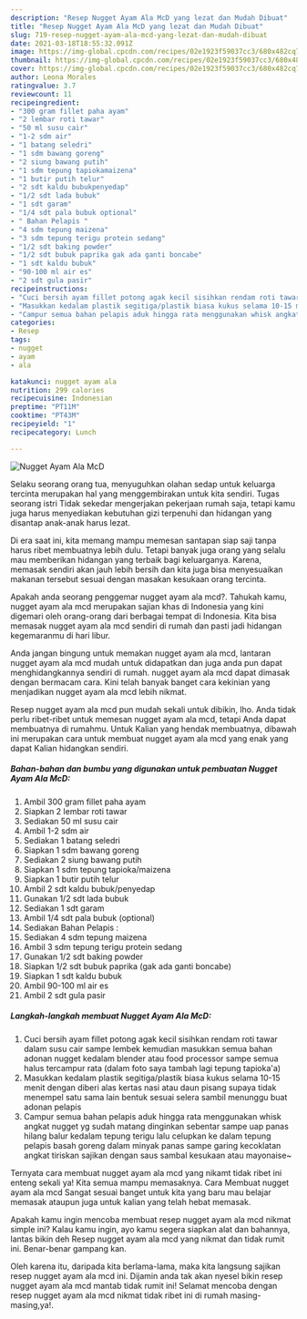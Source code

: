 ```yaml
---
description: "Resep Nugget Ayam Ala McD yang lezat dan Mudah Dibuat"
title: "Resep Nugget Ayam Ala McD yang lezat dan Mudah Dibuat"
slug: 719-resep-nugget-ayam-ala-mcd-yang-lezat-dan-mudah-dibuat
date: 2021-03-18T18:55:32.091Z
image: https://img-global.cpcdn.com/recipes/02e1923f59037cc3/680x482cq70/nugget-ayam-ala-mcd-foto-resep-utama.jpg
thumbnail: https://img-global.cpcdn.com/recipes/02e1923f59037cc3/680x482cq70/nugget-ayam-ala-mcd-foto-resep-utama.jpg
cover: https://img-global.cpcdn.com/recipes/02e1923f59037cc3/680x482cq70/nugget-ayam-ala-mcd-foto-resep-utama.jpg
author: Leona Morales
ratingvalue: 3.7
reviewcount: 11
recipeingredient:
- "300 gram fillet paha ayam"
- "2 lembar roti tawar"
- "50 ml susu cair"
- "1-2 sdm air"
- "1 batang seledri"
- "1 sdm bawang goreng"
- "2 siung bawang putih"
- "1 sdm tepung tapiokamaizena"
- "1 butir putih telur"
- "2 sdt kaldu bubukpenyedap"
- "1/2 sdt lada bubuk"
- "1 sdt garam"
- "1/4 sdt pala bubuk optional"
- " Bahan Pelapis "
- "4 sdm tepung maizena"
- "3 sdm tepung terigu protein sedang"
- "1/2 sdt baking powder"
- "1/2 sdt bubuk paprika gak ada ganti boncabe"
- "1 sdt kaldu bubuk"
- "90-100 ml air es"
- "2 sdt gula pasir"
recipeinstructions:
- "Cuci bersih ayam fillet potong agak kecil sisihkan rendam roti tawar dalam susu cair sampe lembek kemudian masukkan semua bahan adonan nugget kedalam blender atau food processor sampe semua halus tercampur rata (dalam foto saya tambah lagi tepung tapioka&#39;a)"
- "Masukkan kedalam plastik segitiga/plastik biasa kukus selama 10-15 menit dengan diberi alas kertas nasi atau daun pisang supaya tidak menempel satu sama lain bentuk sesuai selera sambil menunggu buat adonan pelapis"
- "Campur semua bahan pelapis aduk hingga rata menggunakan whisk angkat nugget yg sudah matang dinginkan sebentar sampe uap panas hilang balur kedalam tepung terigu lalu celupkan ke dalam tepung pelapis basah goreng dalam minyak panas sampe garing kecoklatan angkat tiriskan sajikan dengan saus sambal kesukaan atau mayonaise~"
categories:
- Resep
tags:
- nugget
- ayam
- ala

katakunci: nugget ayam ala 
nutrition: 299 calories
recipecuisine: Indonesian
preptime: "PT11M"
cooktime: "PT43M"
recipeyield: "1"
recipecategory: Lunch

---
```



![Nugget Ayam Ala McD](https://img-global.cpcdn.com/recipes/02e1923f59037cc3/680x482cq70/nugget-ayam-ala-mcd-foto-resep-utama.jpg)

Selaku seorang orang tua, menyuguhkan olahan sedap untuk keluarga tercinta merupakan hal yang menggembirakan untuk kita sendiri. Tugas seorang istri Tidak sekedar mengerjakan pekerjaan rumah saja, tetapi kamu juga harus menyediakan kebutuhan gizi terpenuhi dan hidangan yang disantap anak-anak harus lezat.

Di era  saat ini, kita memang mampu memesan santapan siap saji tanpa harus ribet membuatnya lebih dulu. Tetapi banyak juga orang yang selalu mau memberikan hidangan yang terbaik bagi keluarganya. Karena, memasak sendiri akan jauh lebih bersih dan kita juga bisa menyesuaikan makanan tersebut sesuai dengan masakan kesukaan orang tercinta. 



Apakah anda seorang penggemar nugget ayam ala mcd?. Tahukah kamu, nugget ayam ala mcd merupakan sajian khas di Indonesia yang kini digemari oleh orang-orang dari berbagai tempat di Indonesia. Kita bisa memasak nugget ayam ala mcd sendiri di rumah dan pasti jadi hidangan kegemaranmu di hari libur.

Anda jangan bingung untuk memakan nugget ayam ala mcd, lantaran nugget ayam ala mcd mudah untuk didapatkan dan juga anda pun dapat menghidangkannya sendiri di rumah. nugget ayam ala mcd dapat dimasak dengan bermacam cara. Kini telah banyak banget cara kekinian yang menjadikan nugget ayam ala mcd lebih nikmat.

Resep nugget ayam ala mcd pun mudah sekali untuk dibikin, lho. Anda tidak perlu ribet-ribet untuk memesan nugget ayam ala mcd, tetapi Anda dapat membuatnya di rumahmu. Untuk Kalian yang hendak membuatnya, dibawah ini merupakan cara untuk membuat nugget ayam ala mcd yang enak yang dapat Kalian hidangkan sendiri.

<!--inarticleads1-->

##### Bahan-bahan dan bumbu yang digunakan untuk pembuatan Nugget Ayam Ala McD:

1. Ambil 300 gram fillet paha ayam
1. Siapkan 2 lembar roti tawar
1. Sediakan 50 ml susu cair
1. Ambil 1-2 sdm air
1. Sediakan 1 batang seledri
1. Siapkan 1 sdm bawang goreng
1. Sediakan 2 siung bawang putih
1. Siapkan 1 sdm tepung tapioka/maizena
1. Siapkan 1 butir putih telur
1. Ambil 2 sdt kaldu bubuk/penyedap
1. Gunakan 1/2 sdt lada bubuk
1. Sediakan 1 sdt garam
1. Ambil 1/4 sdt pala bubuk (optional)
1. Sediakan  Bahan Pelapis :
1. Sediakan 4 sdm tepung maizena
1. Ambil 3 sdm tepung terigu protein sedang
1. Gunakan 1/2 sdt baking powder
1. Siapkan 1/2 sdt bubuk paprika (gak ada ganti boncabe)
1. Siapkan 1 sdt kaldu bubuk
1. Ambil 90-100 ml air es
1. Ambil 2 sdt gula pasir




<!--inarticleads2-->

##### Langkah-langkah membuat Nugget Ayam Ala McD:

1. Cuci bersih ayam fillet potong agak kecil sisihkan rendam roti tawar dalam susu cair sampe lembek kemudian masukkan semua bahan adonan nugget kedalam blender atau food processor sampe semua halus tercampur rata (dalam foto saya tambah lagi tepung tapioka&#39;a)
1. Masukkan kedalam plastik segitiga/plastik biasa kukus selama 10-15 menit dengan diberi alas kertas nasi atau daun pisang supaya tidak menempel satu sama lain bentuk sesuai selera sambil menunggu buat adonan pelapis
1. Campur semua bahan pelapis aduk hingga rata menggunakan whisk angkat nugget yg sudah matang dinginkan sebentar sampe uap panas hilang balur kedalam tepung terigu lalu celupkan ke dalam tepung pelapis basah goreng dalam minyak panas sampe garing kecoklatan angkat tiriskan sajikan dengan saus sambal kesukaan atau mayonaise~




Ternyata cara membuat nugget ayam ala mcd yang nikamt tidak ribet ini enteng sekali ya! Kita semua mampu memasaknya. Cara Membuat nugget ayam ala mcd Sangat sesuai banget untuk kita yang baru mau belajar memasak ataupun juga untuk kalian yang telah hebat memasak.

Apakah kamu ingin mencoba membuat resep nugget ayam ala mcd nikmat simple ini? Kalau kamu ingin, ayo kamu segera siapkan alat dan bahannya, lantas bikin deh Resep nugget ayam ala mcd yang nikmat dan tidak rumit ini. Benar-benar gampang kan. 

Oleh karena itu, daripada kita berlama-lama, maka kita langsung sajikan resep nugget ayam ala mcd ini. Dijamin anda tak akan nyesel bikin resep nugget ayam ala mcd mantab tidak rumit ini! Selamat mencoba dengan resep nugget ayam ala mcd nikmat tidak ribet ini di rumah masing-masing,ya!.

